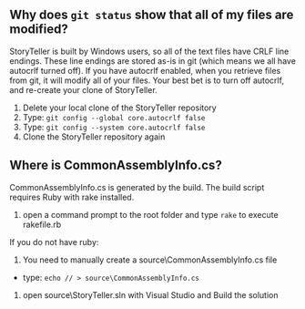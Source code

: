 Why does `git status` show that all of my files are modified?
--
StoryTeller is built by Windows users, so all of the text files have CRLF line endings. These line endings are stored as-is in git (which means we all have autocrlf turned off).
If you have autocrlf enabled, when you retrieve files from git, it will modify all of your files. Your best bet is to turn off autocrlf, and re-create your clone of StoryTeller.

1. Delete your local clone of the StoryTeller repository
1. Type: `git config --global core.autocrlf false`
1. Type: `git config --system core.autocrlf false`
1. Clone the StoryTeller repository again

Where is CommonAssemblyInfo.cs?
--

CommonAssemblyInfo.cs is generated by the build. The build script requires Ruby with rake installed.

1. open a command prompt to the root folder and type `rake` to execute rakefile.rb

If you do not have ruby:

1. You need to manually create a source\CommonAssemblyInfo.cs file 

  * type: `echo // > source\CommonAssemblyInfo.cs`
1. open source\StoryTeller.sln with Visual Studio and Build the solution